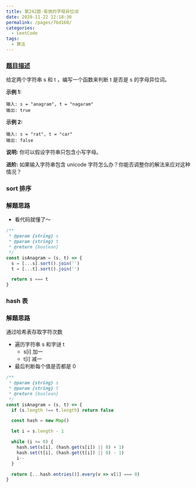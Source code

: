 ```yaml
---
title: 第242题-有效的字母异位词
date: 2020-11-22 12:18:30
permalink: /pages/76d160/
categories:
  - LeetCode
tags:
  - 算法
---
```


### [题目描述](https://leetcode-cn.com/problems/valid-anagram/)

给定两个字符串 s 和 t ，编写一个函数来判断 t 是否是 s 的字母异位词。

<!-- more -->

**示例 1:**

```
输入: s = "anagram", t = "nagaram"
输出: true
```

**示例 2:**

```
输入: s = "rat", t = "car"
输出: false
```

**说明:**
你可以假设字符串只包含小写字母。

**进阶:**
如果输入字符串包含 unicode 字符怎么办？你能否调整你的解法来应对这种情况？

### sort 排序

### 解题思路

- 看代码就懂了～

```JavaScript
/**
 * @param {string} s
 * @param {string} t
 * @return {boolean}
 */
const isAnagram = (s, t) => {
  s = [...s].sort().join('')
  t = [...t].sort().join('')

  return s === t
}
```

### hash 表

### 解题思路

通过哈希表存取字符次数

- 遍历字符串 s 和字谜 t
  - s[i] 加一
  - t[i] 减一
- 最后判断每个值是否都是 0

```JavaScript
/**
 * @param {string} s
 * @param {string} t
 * @return {boolean}
 */
const isAnagram = (s, t) => {
  if (s.length !== t.length) return false

  const hash = new Map()

  let i = s.length - 1

  while (i >= 0) {
    hash.set(s[i], (hash.get(s[i]) || 0) + 1)
    hash.set(t[i], (hash.get(t[i]) || 0) - 1)
    i--
  }

  return [...hash.entries()].every(v => v[1] === 0)
}
```
